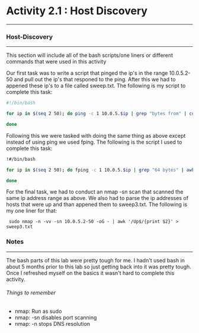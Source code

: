 # Activity 2.1 : Host Discovery
------

### Host-Discovery
------
This section will include all of the bash scripts/one liners or different commands that were used in this activity

Our first task was to write a script that pinged the ip's in the range 10.0.5.2-50 and pull out the ip's that responed to the ping. After this we had to appened these ip's to a file called sweep.txt. The following is my script to complete this task:

```bash
#!/bin/bash

for ip in $(seq 2 50); do ping -c 1 10.0.5.$ip | grep "bytes from" | cut -d " " -f 4 | cut -d ":" -f 1 | tee -a swee.txt

done
```
Following this we were tasked with doing the same thing as above except instead of using ping we used fping. The following is the script I used to complete this task:

```bash
!#/bin/bash

for ip in $(seq 2 50); do fping -c 1 10.0.5.$ip | grep "64 bytes" | awk '{ print $1 }' | tee -a sweep2.txt

done
```
For the final task, we had to conduct an nmap -sn scan that scanned the same ip address range as above. We also had to parse the ip addresses of hosts that were up and than appened them to sweep3.txt. The following is my one liner for that:

` sudo nmap -n -vv -sn 10.0.5.2-50 -oG - | awk '/Up$/{print $2}' > sweep3.txt` 
### Notes
------
The bash parts of this lab were pretty tough for me. I hadn't used bash in about 5 months prior to this lab so just getting back into it was pretty tough. Once I refreshed myself on the basics it wasn't hard to complete this activity. 
###### Things to remember 
* nmap: Run as sudo 
* nmap: -sn disables port scanning
* nmap: -n stops DNS resolution


